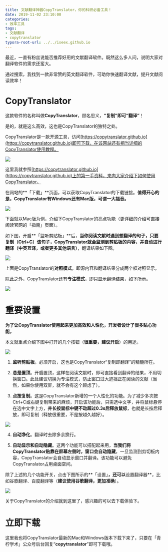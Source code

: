 ```yaml
---
title: 文献翻译神器CopyTranslator，你的科研必备工具！
date: 2019-11-02 23:10:00
categories:
- 效率工具
tags:
- 文献翻译
- copytranslator
typora-root-url: ../../iseex.github.io
---
```


最近，一直有粉丝说能否推荐好用的文献翻译软件。既然这么多人问，说明大家对翻译软件的需求还蛮大。

通过搜索，我找到一款非常赞的英文翻译软件，可助你快速翻译文献，提升文献阅读效率！

# CopyTranslator

这款软件的名称叫做**CopyTranslator**，顾名思义，**“复制”即可“翻译”**！

是的，就是这么高效，这也是CopyTranslator的独特之处。

CopyTranslator是一款开源工具，访问[https://copytranslator.github.io](https://copytranslator.github.io)即可下载，在该网站还有相当详细的CopyTranslator使用教程。

![](/assets/images/posts/Tools/ct-home.png)

这里我就参照[https://copytranslator.github.io](https://copytranslator.github.io)上的第一手资料，来向大家介绍下如何使用CopyTranslator。

在网站的**「下载」**页面，可以获取CopyTranslator的下载链接。**值得开心的是，CopyTranslator有Windows还有Mac版，可谓一大福音。**  

![](/assets/images/posts/Tools/ct-download.png)

下面就以Mac版为例，介绍下CopyTranslator的亮点功能（更详细的介绍可直接阅读官网的「指南」页面）。

如下图，开启**「监听剪贴板」**后，**当你阅读文献时遇到想翻译的句子，只要复制（Ctrl+C）该句子，CopyTranslator就会监测到剪贴板的内容，并自动进行翻译（中英互译，或者更多其他语言）**，翻译结果如下图。

![](/assets/images/posts/Tools/ct-mode-1.png)

上面是CopyTranslator的**对照模式**，即源内容和翻译结果分成两个框对照显示。

除此之外，CopyTranslator还有**专注模式**，即只显示翻译结果，如下所示。

![](/assets/images/posts/Tools/ct-mode-2.png)



# 重要设置

**为了让CopyTranslator使用起来更加高效和人性化，开发者设计了很多贴心功能。**

本文就重点介绍下图中打开的几个按钮（**很重要，建议开启**）的用途。

![](/assets/images/posts/Tools/ct-features-switch.png)


1. **监听剪贴板**。必须开启，这也是CopyTranslator“复制即翻译”的精髓所在。

2. **总是置顶**。开启置顶，这样在阅读文献时，即可直接看到翻译的结果，不用切换窗口。此处建议切换为专注模式，防止窗口过大遮挡正在阅读的文献（当然，如果你使用双屏，就不会有这个顾虑了）。

3. **点按复制**。这是CopyTranslator新增的一个人性化的功能。为了减少多次按Ctrl+C或右键复制带来的麻烦，开启该功能后，只需选中文字，并将鼠标悬停在选中文字上方，**并长按鼠标中键不动超过0.3s后释放鼠标**，也就是长按后释放，即可复制（释放很重要，不是按越久越好）。

![](/assets/images/posts/Tools/ct-copy-click.gif)

4. **自动净化**。翻译时去除多余换行。

5. **自动显示和自动隐藏**。这两个功能可以搭配起来用，**当我们将CopyTranslator贴靠在屏幕左侧时，窗口会自动隐藏**，一旦监测到剪切板内容，CopyTranslator会自动显示窗口并翻译。该功能可以避免CopyTranslator占用桌面空间。 

除了上述的几个功能开关，点击下图所示的**「设置」**，还可以**设置翻译器**，比如谷歌翻译、百度翻译等（**建议使用谷歌翻译，更加准确**）。

![](/assets/images/posts/Tools/ct-settings.png)


关于CopyTranslator的介绍就到这里了，感兴趣的可以去下载体验下。

# 立即下载

这里我也将CopyTranslator最新的Mac和Windows版本下载下来了，只要在「青柠学术」公众号后台回复“**copytranslator**”即可下载哦。